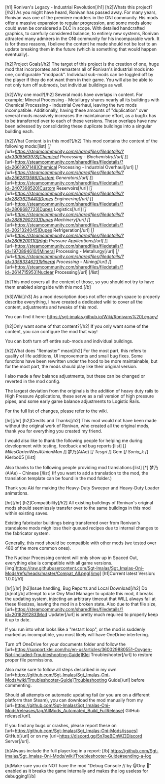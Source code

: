 ﻿[h1] Ronivan's Legacy - Industrial Revolution[/h1]
[h2]Whats this project?[/h2]
As you might have heard, Ronivan has passed away.
For many years, Ronivan was one of the premiere modders in the ONI community.
His mods offer a massive expansion to regular progression, and some mods alone could even be considered a DLC in scope.
With detailed handcrafted graphics, to carefully considered balance, to entirely new systems, Ronivan attracted many admirers in the ONI community for his incomparable work.
It is for these reasons, I believe the content he made should not be lost to an update breaking them in the future (which is something that would happen eventually).

[h2]Project Goals[/h2]
The target of this project is the creation of one, huge mod that incorporates and remasters all of Ronivan's industrial mods into one, configurable "modpack".
Individual sub-mods can be toggled off by the player if they do not want them in their game.
You will also be able to not only turn off submods, but individual buildings as well.

[h2]Why one mod?[/h2]
Several mods have overlaps in content.
For example; Mineral Processing - Metallurgy shares nearly all its buildings with Chemical Processing - Industrial Overhaul, leaving the two mods incompatible.
Additionally, having these amounts of "duplication" over several mods massively increases the maintainance effort, as a bugfix has to be transferred over to each of these versions.
These overlaps have now been adressed by consolidating these duplicate buildings into a singular building each.

[h2]What Content is in this mod?[/h2]
This mod contains the content of the following mods:[list]
[*][url=https://steamcommunity.com/sharedfiles/filedetails/?id=3308563978]Chemical Processing - Biochemistry[/url]
[*][url=https://steamcommunity.com/sharedfiles/filedetails/?id=2661907148]Chemical Processing - Industrial Overhaul[/url]
[*][url=https://steamcommunity.com/sharedfiles/filedetails/?id=2562813586]Custom Generators[/url]
[*][url=https://steamcommunity.com/sharedfiles/filedetails/?id=2407398520]Custom Reservoirs[/url]
[*][url=https://steamcommunity.com/sharedfiles/filedetails/?id=2883629440]Dupes Engineering[/url]
[*][url=https://steamcommunity.com/sharedfiles/filedetails/?id=2809687723]Dupes Logistics[/url]
[*][url=https://steamcommunity.com/sharedfiles/filedetails/?id=2888290233]Dupes Machinery[/url]
[*][url=https://steamcommunity.com/sharedfiles/filedetails/?id=2021324045]Dupes Refrigeration[/url]
[*][url=https://steamcommunity.com/sharedfiles/filedetails/?id=2806200110]High Pressure Applications[/url]
[*][url=https://steamcommunity.com/sharedfiles/filedetails/?id=1970894610/]Mineral Processing - Metallurgy[/url]
[*][url=https://steamcommunity.com/sharedfiles/filedetails/?id=3358334623]Mineral Processing - Mining[/url]
[*][url=https://steamcommunity.com/sharedfiles/filedetails/?id=2614715953]Nuclear Processing[/url] [/list]

[b]This mod covers all the content of those, so you should not try to have them enabled alongside with this mod.[/b]

[h3]Wiki[/h3]
As a mod description does not offer enough space to properly describe everything, I have created a dedicated wiki to cover all the content, adjustments and tweaks of this mod.

You can find it here: https://sgt-imalas.github.io/Wiki/Ronivans%20Legacy/

[h2]Only want some of that content?[/h2]
If you only want some of the content, you can configure the mod that way!

You can both turn off entire sub-mods and individual buildings.

[h2]What does "Remaster" mean[/h2]
For the most part, this refers to quality of life additions, UI improvements and small bug fixes.
Some functions have been rewritten under the hood to be more maintainable, but for the most part, the mods should play like their original version.

I also made a few balance adjustments, but these can be changed or reverted in the mod config.

The largest deviation from the originals is the addition of heavy duty rails to High Pressure Applications, these serve as a rail version of high pressure pipes, and some early game balance adjustments to Logistic Rails.

For the full list of changes, please refer to the wiki.

[hr][/hr]
[h2]Credits and Thanks[/h2]
This mod would not have been made without the original work of Ronivan, who created all the original mods,
thank you for everything you created my friend.

I would also like to thank the following people for helping me during development with testing, feedback and bug reports:[list]
[*] MilesObrienWasAUnionMan
[*] 梦乃(AiAe)
[*] Tesgri
[*] Gem
[*] Sonia_k 
[*] Kierbo05
[/list]

Also thanks to the following people providing mod translations:[list]
[*] 梦乃(AiAe) - Chinese
[/list]
(If you want to add a translation to the mod, the translation template can be found in the mod folder.)

Thank you Aki for making the Heavy-Duty Sweeper and Heavy-Duty Loader animations.

[hr][/hr]
[h2]Compatibility[/h2]
All existing buildings of Ronivan's original mods should seemlessly transfer over to the same buildings in this mod within existing saves.

Existing fabricator buildings being transferred over from Ronivan's standalone mods migh lose their queued recipes due to internal changes to the fabricator system.

Generally, this mod should be compatible with other mods (we tested over 480 of the more common ones).

The Nuclear Processing content will only show up in Spaced Out, everything else is compatible with all game versions.
[img]https://raw.githubusercontent.com/Sgt-Imalas/Sgt_Imalas-Oni-Mods/refs/heads/master/Compat_All.png[/img]
[h1]Current latest Version: 1.0.0[/h1]

[hr][/hr]
[h2]Issue handling, Bug Reports and Local Download[/h2]
Do [b]not[/b] attempt to use Ony Mod Manager to update this mod, it breaks the updating system, injecting an arbitrary timeout that WILL always fail at these filesizes, leaving the mod in a broken state.
Also due to that file size, [url=https://steamcommunity.com/sharedfiles/filedetails/?id=2018291283]Mod Updater[/url] is pretty much required to properly keep it up to date.


If you run into what looks like a "restart loop", or the mod is suddenly marked as incompatible, you most likely will have OneDrive interfering. 

Turn off OneDrive for your documents folder and follow the [url=https://support.klei.com/hc/en-us/articles/360029880551-Oxygen-Not-Included-Troubleshooting-Guide]Klei Troubleshooter[/url] to restore proper file permissions.

Also make sure to follow all steps described in my own [url=https://github.com/Sgt-Imalas/Sgt_Imalas-Oni-Mods/wiki/Troubleshooter-Guide]Troubleshooting Guide[/url] before commenting.



Should all attempts on automatic updating fail (or you are on a different platform than Steam), you can download the mod manually from my [url=https://github.com/Sgt-Imalas/Sgt_Imalas-Oni-Mods/releases/tag/AllMods_Automated_Build_FullRelease] GitHub release[/url].


If you find any bugs or crashes, please report these on [url=https://github.com/Sgt-Imalas/Sgt_Imalas-Oni-Mods/issues] GitHub[/url] or on my [url=https://discord.gg/5n7peBCnWZ]Discord Server[/url].

[b]Always include the full player.log in a report: [/b] https://github.com/Sgt-Imalas/Sgt_Imalas-Oni-Mods/wiki/Troubleshooter-Guide#sending-a-log

[b]Make sure you do NOT have the mod "Debug Console // by @Ony 👾" enabled as it breaks the game internally and makes the log useless for debugging![/b]